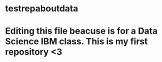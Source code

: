 # testrepaboutdata
# Editing this file beacuse is for a Data Science IBM class. This is my first repository <3

